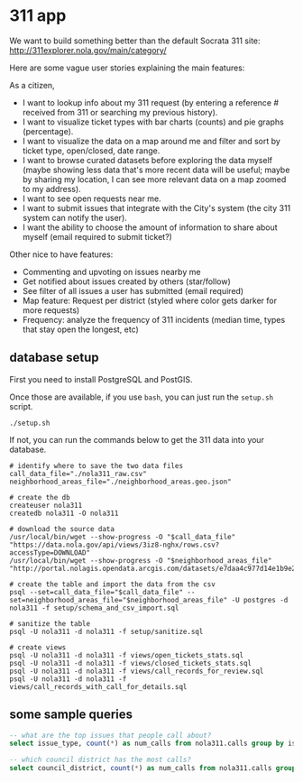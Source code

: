 # 311 app

We want to build something better than the default Socrata 311 site:
http://311explorer.nola.gov/main/category/

Here are some vague user stories explaining the main features:

As a citizen,
* I want to lookup info about my 311 request (by entering a reference # received from 311 or searching my previous history).
* I want to visualize ticket types with bar charts (counts) and pie graphs (percentage).
* I want to visualize the data on a map around me and filter and sort by ticket type, open/closed, date range.
* I want to browse curated datasets before exploring the data myself (maybe showing less data that's
more recent data will be useful; maybe by sharing my location, I can see more relevant data on a map
zoomed to my address).
* I want to see open requests near me.
* I want to submit issues that integrate with the City's system (the city 311 system can notify the user).
* I want the ability to choose the amount of information to share about myself (email required to submit ticket?)

Other nice to have features:
* Commenting and upvoting on issues nearby me
* Get notified about issues created by others (star/follow)
* See filter of all issues a user has submitted (email required)
* Map feature: Request per district (styled where color gets darker for more requests)
* Frequency: analyze the frequency of 311 incidents (median time, types
  that stay open the longest, etc)


## database setup

First you need to install PostgreSQL and PostGIS.

Once those are available, if you use `bash`, you can just run the `setup.sh`
script.

```
./setup.sh
```

If not, you can run the commands below to get the 311 data into your database.

```
# identify where to save the two data files
call_data_file="./nola311_raw.csv"
neighborhood_areas_file="./neighborhood_areas.geo.json"

# create the db
createuser nola311
createdb nola311 -O nola311

# download the source data
/usr/local/bin/wget --show-progress -O "$call_data_file" "https://data.nola.gov/api/views/3iz8-nghx/rows.csv?accessType=DOWNLOAD"
/usr/local/bin/wget --show-progress -O "$neighborhood_areas_file" "http://portal.nolagis.opendata.arcgis.com/datasets/e7daa4c977d14e1b9e2fa4d7aff81e59_0.geojson"

# create the table and import the data from the csv
psql --set=call_data_file="$call_data_file" --set=neighborhood_areas_file="$neighborhood_areas_file" -U postgres -d nola311 -f setup/schema_and_csv_import.sql

# sanitize the table
psql -U nola311 -d nola311 -f setup/sanitize.sql

# create views
psql -U nola311 -d nola311 -f views/open_tickets_stats.sql
psql -U nola311 -d nola311 -f views/closed_tickets_stats.sql
psql -U nola311 -d nola311 -f views/call_records_for_review.sql
psql -U nola311 -d nola311 -f views/call_records_with_call_for_details.sql
```

## some sample queries

```sql
-- what are the top issues that people call about?
select issue_type, count(*) as num_calls from nola311.calls group by issue_type order by num_calls desc;

-- which council district has the most calls?
select council_district, count(*) as num_calls from nola311.calls group by council_district order by num_calls desc;
```
